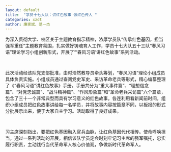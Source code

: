 ```yaml
---
layout: default
title:  "学员十七大队：讲红色故事 做红色传人 "
categories: xzdt
author: 廉家斌、范一杰
---
```


为深入贯彻大学、校区关于主题教育指示精神，浓厚学员队“传承红色基因，担当强军重任”主题教育氛围，扎实做好铸魂育人工作，学员十七大队五十三队“春风习语”理论学习小组创新形式，开展了“‘春风习语’讲红色故事”系列活动。

 

此次活动经该队党支部批准，由时浩然教导员牵头筹划，“春风习语”理论小组成员具体负责实施。小组成员通过查阅党史军史、采访革命老兵等形式，精心编纂整理了《“春风习语”讲红色故事》手册。手册共分为“重大事件篇”、“理想信念篇”、“对党忠诚篇”、“战斗精神篇”、“作风形象篇”和“革命老兵采访篇”六个篇章，包含了三十一个非常典型而具有学习意义的红色故事。各连利用看新闻前时间，组织小组成员把红色故事讲给每一名学员，并将故事内容按篇章不同，以板报的形式分批展示出来，便于大家自主学习。活动取得了良好成果。

 

习主席深刻指出，要把红色基因融入官兵血脉，让红色基因代代相传。使命呼唤担当，通过一系列活动的开展，相信该队学员定会时刻牢记习主席的强军嘱托，忠实履行职责，主动践行当代革命军人核心价值观，争做新时代革命军人。

 

 